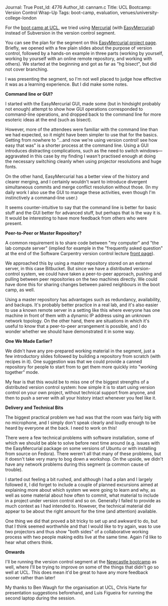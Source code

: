 Journal: True
Post_Id: 4776
Author_Id: cannam.c
Title: UCL Bootcamp: Version Control Wrap-Up
Tags: boot-camp, evaluation, venues/university-college-london

<p>For the <a href="/bootcamps/2012-04-ucl.html">boot camp at UCL</a>, we tried using <a href="http://mercurial.selenic.com">Mercurial</a> (with <a href="http://easyhg.org">EasyMercurial</a>) instead of Subversion in the version control segment.</p>
<p>You can see the plan for the segment on this <a href="https://code.soundsoftware.ac.uk/projects/easyhg/wiki/SC2012BootcampPlan">EasyMercurial project page</a>. Briefly, we opened with a few plain slides about the purpose of version control, followed by a hands-on example in three parts (working by yourself, working by yourself with an online remote repository, and working with others). We started at the beginning and got as far as "hg bisect", but did not cover branching.</p>
<p>I was presenting the segment, so I'm not well placed to judge how effective it was as a learning experience.  But I did make some notes.</p>
<p><strong>Command line or GUI?</strong></p>
<p>I started with the EasyMercurial GUI, made some (but in hindsight probably not enough) attempt to show how GUI operations corresponded to command-line operations, and dropped back to the command line for more esoteric ideas at the end (such as bisect).</p>
<p>However, more of the attendees were familiar with the command line than we had expected, so it might have been simpler to use that for the basics. Getting from nowhere to "...and now we're using version control! see how easy that was" is a shorter process at the command line.  Using a GUI introduces distracting complications, such as the need to switch windows&mdash;aggravated in this case by my finding I wasn't practised enough at doing the necessary switching cleanly when using projector resolutions and huge fonts.</p>
<p>On the other hand, EasyMercurial has a better view of the history and clearer merging, and I certainly wouldn't want to introduce divergent simultaneous commits and merge conflict resolution without those.  (In my daily work I also use the GUI to manage these activities, even though I'm instinctively a command-line user.)</p>
<p>It seems counter-intuitive to say that the command line is better for basic stuff and the GUI better for advanced stuff, but perhaps that is the way it is. It would be interesting to have more feedback from others who were present.</p>
<p><strong>Peer-to-Peer or Master Repository?</strong></p>
<p>A common requirement is to share code between "my computer" and "the lab compute server" (implied for example in the "frequently asked question" at the end of the Software Carpentry version control lecture <a href="/4_0/vc/">front page</a>).</p>
<p>We approached this by using a master repository stored on an external server, in this case Bitbucket. But since we have a distributed version-control system, we could have taken a peer-to-peer approach, pushing and pulling between peer repositories on the two machines directly. We could have done this for sharing changes between paired neighbours in the boot camp, as well.</p>
<p>Using a master repository has advantages such as redundancy, availability, and backups. It's probably better practice in a real lab, and it's also easier to use a known remote server in a setting like this where everyone has one machine in front of them with a dynamic IP address using an unknown network topology.  On the other hand, there are situations in which it's useful to know that a peer-to-peer arrangement is possible, and I do wonder whether we should have demonstrated it in some way.</p>
<p><strong>One We Made Earlier?</strong></p>
<p>We didn't have any pre-prepared working material in the segment, just a few introductory slides followed by building a repository from scratch (with recipes in it). One suggestion was that we could provide a canned repository for people to start from to get them more quickly into "working together" mode.</p>
<p>My fear is that this would be to miss one of the biggest strengths of a distributed version control system: how simple it is to start using version control on your own project, without technical support from anyone, and then to push a server with all your history intact whenever you feel like it.</p>
<p><strong>Delivery and Technical Bits</strong></p>
<p>The biggest practical problem we had was that the room was fairly big with no microphone, and I simply don't speak clearly and loudly enough to be heard by everyone at the back. I need to work on this!</p>
<p>There were a few technical problems with software installation, some of which we should be able to solve before next time around (e.g. issues with the EasyMercurial package on some versions of Ubuntu or with installing from source on Fedora). There weren't all that many of these problems, but it doesn't take very many to bog down a workshop.  On the upside, we didn't have any network problems during this segment (a common cause of trouble).</p>
<p>I started out feeling a bit rushed, and although I had a plan and I largely followed it, I did forget to include a couple of planned excursions aimed at explaining more about which system we were going to learn and why, as well as some material about how often to commit, what material to include in a project under version control and so on. Generally I failed to provide as much context as I had intended to. However, the technical material did appear to be about the right amount for the time (and attention) available.</p>
<p>One thing we did that proved a bit tricky to set up and awkward to do, but that I think seemed worthwhile and that I would like to try again, was to use two projectors and thus show "both sides" of a collaborative working process with two people making edits live at the same time. Again I'd like to hear what others think.</p>
<p><strong>Onwards</strong></p>
<p>I'll be running the version control segment at the <a href="/bootcamps/2012-05-newcastle.html">Newcastle bootcamp</a> as well, where I'll be trying to improve on some of the things that didn't go so well at UCL. This does mean it'd be great to have any more feedback sooner rather than later!</p>
<p>My thanks to Ben Waugh for the organisation at UCL, Chris Harte for presentation suggestions beforehand, and Luis Figueira for running the second laptop during the session.</p>
